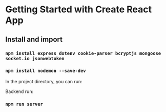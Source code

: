 # Getting Started with Create React App

## Install and import

### `npm install express dotenv cookie-parser bcryptjs mongoose socket.io jsonwebtoken`
### `npm install nodemon --save-dev`

In the project directory, you can run:

Backend run:
### `npm run server`
